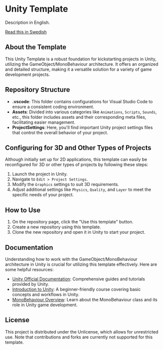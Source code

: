 # Unity Template

Description in English.

[Read this in Swedish](./README.se.md)

## About the Template

This Unity Template is a robust foundation for kickstarting projects in Unity, utilizing the GameObject/MonoBehaviour architecture. It offers an organized and detailed structure, making it a versatile solution for a variety of game development projects.

## Repository Structure

- **.vscode**: This folder contains configurations for Visual Studio Code to ensure a consistent coding environment.
- **Assets**: Divided into various categories like `Animations`, `Scripts`, `Sounds`, etc., this folder includes assets and their corresponding meta files, facilitating easier management.
- **ProjectSettings**: Here, you'll find important Unity project settings files that control the overall behavior of your project.

## Configuring for 3D and Other Types of Projects

Although initially set up for 2D applications, this template can easily be reconfigured for 3D or other types of projects by following these steps:
1. Launch the project in Unity.
2. Navigate to `Edit > Project Settings`.
3. Modify the `Graphics` settings to suit 3D requirements.
4. Adjust additional settings like `Physics`, `Quality`, and `Layer` to meet the specific needs of your project.

## How to Use

1. On the repository page, click the "Use this template" button.
2. Create a new repository using this template.
3. Clone the new repository and open it in Unity to start your project.

## Documentation

Understanding how to work with the GameObject/MonoBehaviour architecture in Unity is crucial for utilizing this template effectively. Here are some helpful resources:
- [Unity Official Documentation](https://docs.unity3d.com/Manual/index.html): Comprehensive guides and tutorials provided by Unity.
- [Introduction to Unity](https://learn.unity.com/course/getting-started-with-unity): A beginner-friendly course covering basic concepts and workflows in Unity.
- [MonoBehaviour Overview](https://learn.unity.com/tutorial/monobehaviour): Learn about the MonoBehaviour class and its role in Unity game development.

## License

This project is distributed under the Unlicense, which allows for unrestricted use. Note that contributions and forks are currently not supported for this template.
